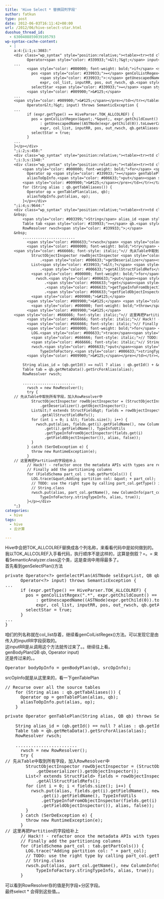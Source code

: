 ```yaml
---
title: 'Hive Select * 替换回列字段'
author: fatkun
type: post
date: 2012-06-03T16:11:42+00:00
url: /2012/06/hive-select-star.html
duoshuo_thread_id:
  - 6300408859039105793
wp-syntax-cache-content:
  - |
    a:4:{i:1;s:3083:"
    <div class="wp_syntax" style="position:relative;"><table><tr><td class="code"><pre class="java" style="font-family:monospace;"><span style="color: #000000; font-weight: bold;">private</span> Operator<span style="color: #339933;">&lt;?&gt;</span> genSelectPlan<span style="color: #009900;">&#40;</span>ASTNode selExprList, QB qb,
          Operator<span style="color: #339933;">&lt;?&gt;</span> input<span style="color: #009900;">&#41;</span> <span style="color: #000000; font-weight: bold;">throws</span> SemanticException <span style="color: #009900;">&#123;</span>
    ...
          <span style="color: #000000; font-weight: bold;">if</span> <span style="color: #009900;">&#40;</span>expr.<span style="color: #006633;">getType</span><span style="color: #009900;">&#40;</span><span style="color: #009900;">&#41;</span> <span style="color: #339933;">==</span> HiveParser.<span style="color: #006633;">TOK_ALLCOLREF</span><span style="color: #009900;">&#41;</span> <span style="color: #009900;">&#123;</span>
            pos <span style="color: #339933;">=</span> genColListRegex<span style="color: #009900;">&#40;</span><span style="color: #0000ff;">&quot;.*&quot;</span>, expr.<span style="color: #006633;">getChildCount</span><span style="color: #009900;">&#40;</span><span style="color: #009900;">&#41;</span> <span style="color: #339933;">==</span> <span style="color: #cc66cc;">0</span> <span style="color: #339933;">?</span> <span style="color: #000066; font-weight: bold;">null</span>
                <span style="color: #339933;">:</span> getUnescapedName<span style="color: #009900;">&#40;</span><span style="color: #009900;">&#40;</span>ASTNode<span style="color: #009900;">&#41;</span>expr.<span style="color: #006633;">getChild</span><span style="color: #009900;">&#40;</span><span style="color: #cc66cc;">0</span><span style="color: #009900;">&#41;</span><span style="color: #009900;">&#41;</span>.<span style="color: #006633;">toLowerCase</span><span style="color: #009900;">&#40;</span><span style="color: #009900;">&#41;</span>,
                expr, col_list, inputRR, pos, out_rwsch, qb.<span style="color: #006633;">getAliases</span><span style="color: #009900;">&#40;</span><span style="color: #009900;">&#41;</span><span style="color: #009900;">&#41;</span><span style="color: #339933;">;</span>
            selectStar <span style="color: #339933;">=</span> <span style="color: #000066; font-weight: bold;">true</span><span style="color: #339933;">;</span>
          <span style="color: #009900;">&#125;</span>
    ...
    <span style="color: #009900;">&#125;</span></pre></td></tr></table><p class="theCode" style="display:none;">private Operator&lt;?&gt; genSelectPlan(ASTNode selExprList, QB qb,
          Operator&lt;?&gt; input) throws SemanticException {
    ...
          if (expr.getType() == HiveParser.TOK_ALLCOLREF) {
            pos = genColListRegex(&quot;.*&quot;, expr.getChildCount() == 0 ? null
                : getUnescapedName((ASTNode)expr.getChild(0)).toLowerCase(),
                expr, col_list, inputRR, pos, out_rwsch, qb.getAliases());
            selectStar = true;
          }
    ...
    }</p></div>
    ";i:2;s:458:"
    <div class="wp_syntax" style="position:relative;"><table><tr><td class="code"><pre class="java" style="font-family:monospace;">Operator bodyOpInfo <span style="color: #339933;">=</span> genBodyPlan<span style="color: #009900;">&#40;</span>qb, srcOpInfo<span style="color: #009900;">&#41;</span><span style="color: #339933;">;</span></pre></td></tr></table><p class="theCode" style="display:none;">Operator bodyOpInfo = genBodyPlan(qb, srcOpInfo);</p></div>
    ";i:3;s:1340:"
    <div class="wp_syntax" style="position:relative;"><table><tr><td class="code"><pre class="java" style="font-family:monospace;">    <span style="color: #666666; font-style: italic;">// Recurse over all the source tables</span>
        <span style="color: #000000; font-weight: bold;">for</span> <span style="color: #009900;">&#40;</span><span style="color: #003399;">String</span> alias <span style="color: #339933;">:</span> qb.<span style="color: #006633;">getTabAliases</span><span style="color: #009900;">&#40;</span><span style="color: #009900;">&#41;</span><span style="color: #009900;">&#41;</span> <span style="color: #009900;">&#123;</span>
          Operator op <span style="color: #339933;">=</span> genTablePlan<span style="color: #009900;">&#40;</span>alias, qb<span style="color: #009900;">&#41;</span><span style="color: #339933;">;</span>
          aliasToOpInfo.<span style="color: #006633;">put</span><span style="color: #009900;">&#40;</span>alias, op<span style="color: #009900;">&#41;</span><span style="color: #339933;">;</span>
        <span style="color: #009900;">&#125;</span></pre></td></tr></table><p class="theCode" style="display:none;">    // Recurse over all the source tables
        for (String alias : qb.getTabAliases()) {
          Operator op = genTablePlan(alias, qb);
          aliasToOpInfo.put(alias, op);
        }</p></div>
    ";i:4;s:9644:"
    <div class="wp_syntax" style="position:relative;"><table><tr><td class="code"><pre class="java" style="font-family:monospace;">  <span style="color: #000000; font-weight: bold;">private</span> Operator genTablePlan<span style="color: #009900;">&#40;</span><span style="color: #003399;">String</span> alias, QB qb<span style="color: #009900;">&#41;</span> <span style="color: #000000; font-weight: bold;">throws</span> SemanticException <span style="color: #009900;">&#123;</span>
    &nbsp;
        <span style="color: #003399;">String</span> alias_id <span style="color: #339933;">=</span> <span style="color: #009900;">&#40;</span>qb.<span style="color: #006633;">getId</span><span style="color: #009900;">&#40;</span><span style="color: #009900;">&#41;</span> <span style="color: #339933;">==</span> <span style="color: #000066; font-weight: bold;">null</span> <span style="color: #339933;">?</span> alias <span style="color: #339933;">:</span> qb.<span style="color: #006633;">getId</span><span style="color: #009900;">&#40;</span><span style="color: #009900;">&#41;</span> <span style="color: #339933;">+</span> <span style="color: #0000ff;">&quot;:&quot;</span> <span style="color: #339933;">+</span> alias<span style="color: #009900;">&#41;</span><span style="color: #339933;">;</span>
        Table tab <span style="color: #339933;">=</span> qb.<span style="color: #006633;">getMetaData</span><span style="color: #009900;">&#40;</span><span style="color: #009900;">&#41;</span>.<span style="color: #006633;">getSrcForAlias</span><span style="color: #009900;">&#40;</span>alias<span style="color: #009900;">&#41;</span><span style="color: #339933;">;</span>
        RowResolver rwsch<span style="color: #339933;">;</span>
    &nbsp;
        ........................
          <span style="color: #006633;">rwsch</span> <span style="color: #339933;">=</span> <span style="color: #000000; font-weight: bold;">new</span> RowResolver<span style="color: #009900;">&#40;</span><span style="color: #009900;">&#41;</span><span style="color: #339933;">;</span>
          <span style="color: #000000; font-weight: bold;">try</span> <span style="color: #009900;">&#123;</span>
    <span style="color: #666666; font-style: italic;">// 先从Table中取到所有字段，加入RowResolver中</span>
            StructObjectInspector rowObjectInspector <span style="color: #339933;">=</span> <span style="color: #009900;">&#40;</span>StructObjectInspector<span style="color: #009900;">&#41;</span> tab
                .<span style="color: #006633;">getDeserializer</span><span style="color: #009900;">&#40;</span><span style="color: #009900;">&#41;</span>.<span style="color: #006633;">getObjectInspector</span><span style="color: #009900;">&#40;</span><span style="color: #009900;">&#41;</span><span style="color: #339933;">;</span>
            List<span style="color: #339933;">&lt;?</span> <span style="color: #000000; font-weight: bold;">extends</span> StructField<span style="color: #339933;">&gt;</span> fields <span style="color: #339933;">=</span> rowObjectInspector
                .<span style="color: #006633;">getAllStructFieldRefs</span><span style="color: #009900;">&#40;</span><span style="color: #009900;">&#41;</span><span style="color: #339933;">;</span>
            <span style="color: #000000; font-weight: bold;">for</span> <span style="color: #009900;">&#40;</span><span style="color: #000066; font-weight: bold;">int</span> i <span style="color: #339933;">=</span> <span style="color: #cc66cc;">0</span><span style="color: #339933;">;</span> i <span style="color: #339933;">&lt;</span> fields.<span style="color: #006633;">size</span><span style="color: #009900;">&#40;</span><span style="color: #009900;">&#41;</span><span style="color: #339933;">;</span> i<span style="color: #339933;">++</span><span style="color: #009900;">&#41;</span> <span style="color: #009900;">&#123;</span>
              rwsch.<span style="color: #006633;">put</span><span style="color: #009900;">&#40;</span>alias, fields.<span style="color: #006633;">get</span><span style="color: #009900;">&#40;</span>i<span style="color: #009900;">&#41;</span>.<span style="color: #006633;">getFieldName</span><span style="color: #009900;">&#40;</span><span style="color: #009900;">&#41;</span>, <span style="color: #000000; font-weight: bold;">new</span> ColumnInfo<span style="color: #009900;">&#40;</span>fields
                  .<span style="color: #006633;">get</span><span style="color: #009900;">&#40;</span>i<span style="color: #009900;">&#41;</span>.<span style="color: #006633;">getFieldName</span><span style="color: #009900;">&#40;</span><span style="color: #009900;">&#41;</span>, TypeInfoUtils
                  .<span style="color: #006633;">getTypeInfoFromObjectInspector</span><span style="color: #009900;">&#40;</span>fields.<span style="color: #006633;">get</span><span style="color: #009900;">&#40;</span>i<span style="color: #009900;">&#41;</span>
                  .<span style="color: #006633;">getFieldObjectInspector</span><span style="color: #009900;">&#40;</span><span style="color: #009900;">&#41;</span><span style="color: #009900;">&#41;</span>, alias, <span style="color: #000066; font-weight: bold;">false</span><span style="color: #009900;">&#41;</span><span style="color: #009900;">&#41;</span><span style="color: #339933;">;</span>
            <span style="color: #009900;">&#125;</span>
          <span style="color: #009900;">&#125;</span> <span style="color: #000000; font-weight: bold;">catch</span> <span style="color: #009900;">&#40;</span>SerDeException e<span style="color: #009900;">&#41;</span> <span style="color: #009900;">&#123;</span>
            <span style="color: #000000; font-weight: bold;">throw</span> <span style="color: #000000; font-weight: bold;">new</span> <span style="color: #003399;">RuntimeException</span><span style="color: #009900;">&#40;</span>e<span style="color: #009900;">&#41;</span><span style="color: #339933;">;</span>
          <span style="color: #009900;">&#125;</span>
    <span style="color: #666666; font-style: italic;">// 这里再把Partition的字段给补上</span>
          <span style="color: #666666; font-style: italic;">// Hack!! - refactor once the metadata APIs with types are ready</span>
          <span style="color: #666666; font-style: italic;">// Finally add the partitioning columns</span>
          <span style="color: #000000; font-weight: bold;">for</span> <span style="color: #009900;">&#40;</span>FieldSchema part_col <span style="color: #339933;">:</span> tab.<span style="color: #006633;">getPartCols</span><span style="color: #009900;">&#40;</span><span style="color: #009900;">&#41;</span><span style="color: #009900;">&#41;</span> <span style="color: #009900;">&#123;</span>
            LOG.<span style="color: #006633;">trace</span><span style="color: #009900;">&#40;</span><span style="color: #0000ff;">&quot;Adding partition col: &quot;</span> <span style="color: #339933;">+</span> part_col<span style="color: #009900;">&#41;</span><span style="color: #339933;">;</span>
            <span style="color: #666666; font-style: italic;">// TODO: use the right type by calling part_col.getType() instead of</span>
            <span style="color: #666666; font-style: italic;">// String.class</span>
            rwsch.<span style="color: #006633;">put</span><span style="color: #009900;">&#40;</span>alias, part_col.<span style="color: #006633;">getName</span><span style="color: #009900;">&#40;</span><span style="color: #009900;">&#41;</span>, <span style="color: #000000; font-weight: bold;">new</span> ColumnInfo<span style="color: #009900;">&#40;</span>part_col.<span style="color: #006633;">getName</span><span style="color: #009900;">&#40;</span><span style="color: #009900;">&#41;</span>,
                TypeInfoFactory.<span style="color: #006633;">stringTypeInfo</span>, alias, <span style="color: #000066; font-weight: bold;">true</span><span style="color: #009900;">&#41;</span><span style="color: #009900;">&#41;</span><span style="color: #339933;">;</span>
          <span style="color: #009900;">&#125;</span></pre></td></tr></table><p class="theCode" style="display:none;">  private Operator genTablePlan(String alias, QB qb) throws SemanticException {
    
        String alias_id = (qb.getId() == null ? alias : qb.getId() + &quot;:&quot; + alias);
        Table tab = qb.getMetaData().getSrcForAlias(alias);
        RowResolver rwsch;
    
        ........................
          rwsch = new RowResolver();
          try {
    // 先从Table中取到所有字段，加入RowResolver中
            StructObjectInspector rowObjectInspector = (StructObjectInspector) tab
                .getDeserializer().getObjectInspector();
            List&lt;? extends StructField&gt; fields = rowObjectInspector
                .getAllStructFieldRefs();
            for (int i = 0; i &lt; fields.size(); i++) {
              rwsch.put(alias, fields.get(i).getFieldName(), new ColumnInfo(fields
                  .get(i).getFieldName(), TypeInfoUtils
                  .getTypeInfoFromObjectInspector(fields.get(i)
                  .getFieldObjectInspector()), alias, false));
            }
          } catch (SerDeException e) {
            throw new RuntimeException(e);
          }
    // 这里再把Partition的字段给补上
          // Hack!! - refactor once the metadata APIs with types are ready
          // Finally add the partitioning columns
          for (FieldSchema part_col : tab.getPartCols()) {
            LOG.trace(&quot;Adding partition col: &quot; + part_col);
            // TODO: use the right type by calling part_col.getType() instead of
            // String.class
            rwsch.put(alias, part_col.getName(), new ColumnInfo(part_col.getName(),
                TypeInfoFactory.stringTypeInfo, alias, true));
          }</p></div>
    ";}
categories:
  - hive
tags:
  - hive
  - 云计算

---
```

Hive中会把TOK_ALLCOLREF替换成各个列名称，来看看代码中是如何做到的。  
我以TOK_ALLCOLREF入手看代码，执行顺序不是这样的，这算是倒叙？=。=
来看SemanticAnalyzer.class这个类，这是查询中用得最多了。  
首先看到genSelectPlan()方法
<pre escaped="true" lang="java">private Operator&lt;?&gt; genSelectPlan(ASTNode selExprList, QB qb,
      Operator&lt;?&gt; input) throws SemanticException {
...
      if (expr.getType() == HiveParser.TOK_ALLCOLREF) {
        pos = genColListRegex(".*", expr.getChildCount() == 0 ? null
            : getUnescapedName((ASTNode)expr.getChild(0)).toLowerCase(),
            expr, col_list, inputRR, pos, out_rwsch, qb.getAliases());
        selectStar = true;
      }
...
}</pre>
咱们的列名称就在col_list存着，继续看genColListRegex()方法。可以发现它是由传入的inputRR字段获取的。  
这inputRR是从调用这个方法就传过来了。。继续往上看。  
genBodyPlan(QB qb, Operator input)  
还是传过来的。。
<pre escaped="true" lang="java">Operator bodyOpInfo = genBodyPlan(qb, srcOpInfo);</pre>
srcOpInfo就是从这里来的，看一下genTablePlan
<pre escaped="true" lang="java">// Recurse over all the source tables
    for (String alias : qb.getTabAliases()) {
      Operator op = genTablePlan(alias, qb);
      aliasToOpInfo.put(alias, op);
    }</pre>
<pre escaped="true" lang="java">private Operator genTablePlan(String alias, QB qb) throws SemanticException {

    String alias_id = (qb.getId() == null ? alias : qb.getId() + ":" + alias);
    Table tab = qb.getMetaData().getSrcForAlias(alias);
    RowResolver rwsch;

    ........................
      rwsch = new RowResolver();
      try {
// 先从Table中取到所有字段，加入RowResolver中
        StructObjectInspector rowObjectInspector = (StructObjectInspector) tab
            .getDeserializer().getObjectInspector();
        List&lt;? extends StructField&gt; fields = rowObjectInspector
            .getAllStructFieldRefs();
        for (int i = 0; i &lt; fields.size(); i++) {
          rwsch.put(alias, fields.get(i).getFieldName(), new ColumnInfo(fields
              .get(i).getFieldName(), TypeInfoUtils
              .getTypeInfoFromObjectInspector(fields.get(i)
              .getFieldObjectInspector()), alias, false));
        }
      } catch (SerDeException e) {
        throw new RuntimeException(e);
      }
// 这里再把Partition的字段给补上
      // Hack!! - refactor once the metadata APIs with types are ready
      // Finally add the partitioning columns
      for (FieldSchema part_col : tab.getPartCols()) {
        LOG.trace("Adding partition col: " + part_col);
        // TODO: use the right type by calling part_col.getType() instead of
        // String.class
        rwsch.put(alias, part_col.getName(), new ColumnInfo(part_col.getName(),
            TypeInfoFactory.stringTypeInfo, alias, true));
      }
</pre>
可以看到RowResolver存的值是列字段+分区字段。  
最终select * 会得到这些值。。